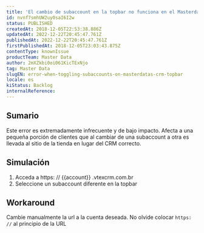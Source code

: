 ```yaml
---
title: 'El cambio de subaccount en la topbar no funciona en el Masterdata'
id: nvnf7smhUW2uy0saI6I2w
status: PUBLISHED
createdAt: 2018-12-05T22:53:38.886Z
updatedAt: 2022-12-22T20:45:47.761Z
publishedAt: 2022-12-22T20:45:47.761Z
firstPublishedAt: 2018-12-05T23:03:43.875Z
contentType: knownIssue
productTeam: Master Data
author: 2mXZkbi0oi061KicTExNjo
tag: Master Data
slugEN: error-when-toggling-subaccounts-on-masterdatas-crm-topbar
locale: es
kiStatus: Backlog
internalReference: 
---
```


## Sumario

Este error es extremadamente infrecuente y de bajo impacto. Afecta a una pequeña porción de clientes que al cambiar de una subaccount a otra es llevada al sitio de la tienda en lugar del CRM correcto.

## Simulación

1. Acceda a https: // {{account}} .vtexcrm.com.br
2. Seleccione un subaccount diferente en la topbar

## Workaround

Cambie manualmente la url a la cuenta deseada.
No olvide colocar `https: //` al principio de la URL

